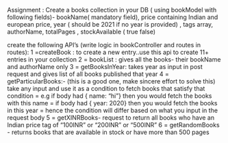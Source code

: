 

Assignment :
Create a books collection in your DB ( using bookModel with following fields)- bookName( mandatory field), price containing Indian and european price, year ( should be 2021 if no year is provided) , tags array, authorName, totalPages , stockAvailable ( true false) 

create the following API’s (write logic in bookController and routes in routes):
  1 =createBook : to create a new entry..use this api to create 11+ entries in your collection
 2  = bookList : gives all the books- their bookName and authorName only 
 3 = getBooksInYear: takes year as input in post request and gives list of all books published that year
 4 = getParticularBooks:- (this is a good one, make sincere effort to solve this) take any input and use it as a condition to fetch books that satisfy that condition
       = e.g if body had { name: “hi”} then you would fetch the books with this name
        = if body had { year: 2020} then you would fetch the books in this year
        =  hence the condition will differ based on what you input in the request body
 5 = getXINRBooks- request to return all books who have an Indian price tag of “100INR” or “200INR” or “500INR” 
 6 = getRandomBooks - returns books that are available in stock or have more than 500 pages 
